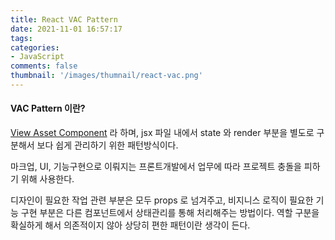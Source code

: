 ```yaml
---
title: React VAC Pattern
date: 2021-11-01 16:57:17
tags:
categories:
- JavaScript
comments: false
thumbnail: '/images/thumnail/react-vac.png'
---
```


#### VAC Pattern 이란?

[View Asset Component](https://github.com/coxcore/react-vac) 라 하며, jsx 파일 내에서 state 와 render 부분을 별도로 구분해서 보다 쉽게 관리하기 위한 패턴방식이다. 

마크업, UI, 기능구현으로 이뤄지는 프론트개발에서 업무에 따라 프로젝트 충돌을 피하기 위해 사용한다. 

디자인이 필요한 작업 관련 부분은 모두 props 로 넘겨주고, 비지니스 로직이 필요한 기능 구현 부분은 다른 컴포넌트에서 상태관리를 통해 처리해주는 방법이다. 
역할 구분을 확실하게 해서 의존적이지 않아 상당히 편한 패턴이란 생각이 든다. 
